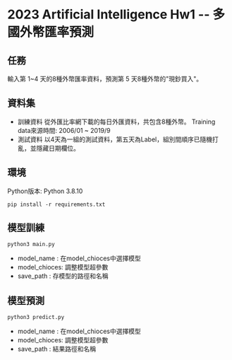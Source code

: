 # 2023 Artificial Intelligence Hw1 -- 多國外幣匯率預測
## 任務
輸入第 1~4 天的8種外幣匯率資料，預測第 5 天8種外幣的"現鈔買入"。
## 資料集
- 訓練資料
從外匯比率網下載的每日外匯資料，共包含8種外幣。
Training data來源時間: 2006/01 ~ 2019/9
- 測試資料
以4天為一組的測試資料，第五天為Label，組別間順序已隨機打亂，並隱藏日期欄位。

## 環境
Python版本: Python 3.8.10
```cmd!
pip install -r requirements.txt
```

## 模型訓練
``` cmd!
python3 main.py
```
- model_name : 在model_chioces中選擇模型
- model_chioces: 調整模型超參數
- save_path : 存模型的路徑和名稱

## 模型預測
```cmd!
python3 predict.py
```
- model_name : 在model_chioces中選擇模型
- model_chioces: 調整模型超參數
- save_path : 結果路徑和名稱

